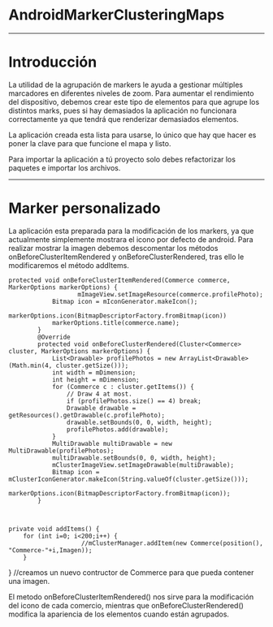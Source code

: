 **AndroidMarkerClusteringMaps**
=================== 
----------
Introducción
===================
La utilidad de la agrupación de markers le ayuda a gestionar múltiples marcadores en diferentes niveles de zoom.
Para aumentar el rendimiento del dispositivo, debemos crear este tipo de elementos para que agrupe los distintos marks, pues si hay demasiados la aplicación no funcionara correctamente ya que tendrá que renderizar demasiados elementos.

La aplicación creada esta lista para usarse, lo único que hay que hacer es poner la clave para que funcione el mapa y listo.

Para importar la aplicación a tú proyecto solo debes refactorizar los paquetes e importar los archivos.

----------
Marker personalizado
===================
La aplicación esta preparada para la modificación de los markers, ya que actualmente simplemente mostrara el icono por defecto de android.
Para realizar mostrar la imagen debemos descomentar los métodos onBeforeClusterItemRendered y onBeforeClusterRendered, tras ello le modificaremos el método addItems.

    protected void onBeforeClusterItemRendered(Commerce commerce, MarkerOptions markerOptions) {            
                       mImageView.setImageResource(commerce.profilePhoto);
                Bitmap icon = mIconGenerator.makeIcon();
                markerOptions.icon(BitmapDescriptorFactory.fromBitmap(icon))
                markerOptions.title(commerce.name);
            }              
            @Override
            protected void onBeforeClusterRendered(Cluster<Commerce> cluster, MarkerOptions markerOptions) {           
                List<Drawable> profilePhotos = new ArrayList<Drawable>(Math.min(4, cluster.getSize()));
                int width = mDimension;
                int height = mDimension;
                for (Commerce c : cluster.getItems()) {
                    // Draw 4 at most.
                    if (profilePhotos.size() == 4) break;
                    Drawable drawable = getResources().getDrawable(c.profilePhoto);
                    drawable.setBounds(0, 0, width, height);
                    profilePhotos.add(drawable);
                }
                MultiDrawable multiDrawable = new MultiDrawable(profilePhotos);
                multiDrawable.setBounds(0, 0, width, height);
                mClusterImageView.setImageDrawable(multiDrawable);
                Bitmap icon = mClusterIconGenerator.makeIcon(String.valueOf(cluster.getSize()));
                markerOptions.icon(BitmapDescriptorFactory.fromBitmap(icon));
            }

        

    private void addItems() {
        for (int i=0; i<200;i++) {
                        //mClusterManager.addItem(new Commerce(position(), "Commerce-"+i,Imagen));
        }
}
//creamos un nuevo contructor de Commerce para que pueda contener una imagen.



El metodo onBeforeClusterItemRendered() nos sirve para la modificación del icono de cada comercio, mientras que onBeforeClusterRendered() modifica la apariencia de los elementos cuando están agrupados.

